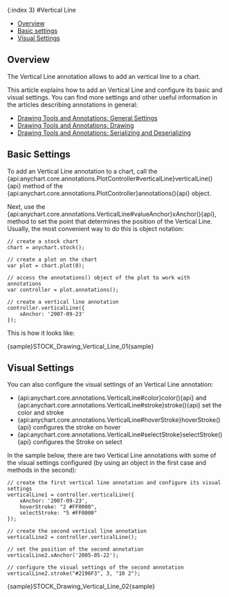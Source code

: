 {:index 3}
#Vertical Line

* [Overview](#overview)
* [Basic settings](#basic_settings)
* [Visual Settings](#visual_settings)

## Overview

The Vertical Line annotation allows to add an vertical line to a chart.

This article explains how to add an Vertical Line and configure its basic and visual settings. You can find more settings and other useful information in the articles describing annotations in general:

* [Drawing Tools and Annotations: General Settings](General_Settings)
* [Drawing Tools and Annotations: Drawing](Drawing)
* [Drawing Tools and Annotations: Serializing and Deserializing](Serializing_Deserializing)

## Basic Settings

To add an Vertical Line annotation to a chart, call the {api:anychart.core.annotations.PlotController#verticalLine}verticalLine(){api} method of the {api:anychart.core.annotations.PlotController}annotations(){api} object.

Next, use the {api:anychart.core.annotations.VerticalLine#valueAnchor}xAnchor(){api}, method to set the point that determines the position of the Vertical Line. Usually, the most convenient way to do this is object notation:

```
// create a stock chart
chart = anychart.stock();

// create a plot on the chart
var plot = chart.plot(0);

// access the annotations() object of the plot to work with annotations
var controller = plot.annotations();

// create a vertical line annotation
controller.verticalLine({
    xAnchor: '2007-09-23'
});
```

This is how it looks like:

{sample}STOCK\_Drawing\_Vertical\_Line\_01{sample}

## Visual Settings

You can also configure the visual settings of an Vertical Line annotation:

* {api:anychart.core.annotations.VerticalLine#color}color(){api} and {api:anychart.core.annotations.VerticalLine#stroke}stroke(){api} set the color and stroke
* {api:anychart.core.annotations.VerticalLine#hoverStroke}hoverStroke(){api} configures the stroke on hover
* {api:anychart.core.annotations.VerticalLine#selectStroke}selectStroke(){api} configures the Stroke on select

In the sample below, there are two Vertical Line annotations with some of the visual settings configured (by using an object in the first case and methods in the second):

```
// create the first vertical line annotation and configure its visual settings
verticalLine1 = controller.verticalLine({
    xAnchor: '2007-09-23',
    hoverStroke: "2 #FF0000",
    selectStroke: "5 #FF0000"
});

// create the second vertical line annotation
verticalLine2 = controller.verticalLine();

// set the position of the second annotation
verticalLine2.xAnchor('2005-05-22');
 
// configure the visual settings of the second annotation
verticalLine2.stroke("#2196F3", 3, "10 2");
```

{sample}STOCK\_Drawing\_Vertical\_Line\_02{sample}